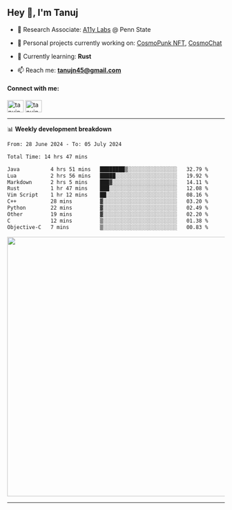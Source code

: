 <h2>Hey 👋, I'm Tanuj</h2>

- 🔬 Research Associate: [A11y Labs](https://a11y.ist.psu.edu/) @ Penn State 

- 🔭 Personal projects currently working on: [CosmoPunk NFT](https://github.com/tanujn45/CosmoNFT), [CosmoChat](https://github.com/tanujn45/CosmoChat)

- 🌱 Currently learning: **Rust**

- 📫 Reach me: **tanujn45@gmail.com**

<h4 align="left">Connect with me:</h4>
<p align="left">
<a href="https://twitter.com/tanujn45" target="blank"><img align="center" src="https://raw.githubusercontent.com/rahuldkjain/github-profile-readme-generator/master/src/images/icons/Social/twitter.svg" alt="tanujn45" height="28" width="38" /></a>
<a href="https://linkedin.com/in/tanujn45" target="blank"><img align="center" src="https://raw.githubusercontent.com/rahuldkjain/github-profile-readme-generator/master/src/images/icons/Social/linked-in-alt.svg" alt="tanujn45" height="28" width="38" /></a>
</p>

-------

📊 **Weekly development breakdown**
<!--START_SECTION:waka-->

```txt
From: 28 June 2024 - To: 05 July 2024

Total Time: 14 hrs 47 mins

Java          4 hrs 51 mins   ████████▒░░░░░░░░░░░░░░░░   32.79 %
Lua           2 hrs 56 mins   █████░░░░░░░░░░░░░░░░░░░░   19.92 %
Markdown      2 hrs 5 mins    ███▓░░░░░░░░░░░░░░░░░░░░░   14.11 %
Rust          1 hr 47 mins    ███░░░░░░░░░░░░░░░░░░░░░░   12.08 %
Vim Script    1 hr 12 mins    ██░░░░░░░░░░░░░░░░░░░░░░░   08.16 %
C++           28 mins         ▓░░░░░░░░░░░░░░░░░░░░░░░░   03.20 %
Python        22 mins         ▓░░░░░░░░░░░░░░░░░░░░░░░░   02.49 %
Other         19 mins         ▓░░░░░░░░░░░░░░░░░░░░░░░░   02.20 %
C             12 mins         ▒░░░░░░░░░░░░░░░░░░░░░░░░   01.38 %
Objective-C   7 mins          ▒░░░░░░░░░░░░░░░░░░░░░░░░   00.83 %
```

<!--END_SECTION:waka-->

<img src="https://wakatime.com/share/@018e9abd-1aa4-4aa6-9db7-5ca3b999e810/4650b67a-98aa-46b4-b598-3d8a2451f0df.svg" width="600"/>

-------
